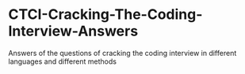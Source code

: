 # CTCI-Cracking-The-Coding-Interview-Answers
Answers of the questions of cracking the coding interview in different languages and different methods
